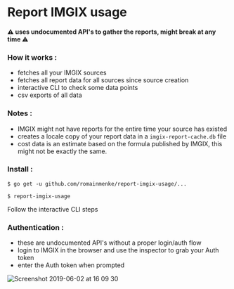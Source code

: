 # Report IMGIX usage

__⚠️ uses undocumented API's to gather the reports, might break at any time ⚠️__

### How it works :

- fetches all your IMGIX sources
- fetches all report data for all sources since source creation
- interactive CLI to check some data points
- csv exports of all data

### Notes :

- IMGIX might not have reports for the entire time your source has existed
- creates a locale copy of your report data in a `imgix-report-cache.db` file
- cost data is an estimate based on the formula published by IMGIX, this might not be exactly the same.

### Install :

`$ go get -u github.com/romainmenke/report-imgix-usage/...`

`$ report-imgix-usage`

Follow the interactive CLI steps

### Authentication :

- these are undocumented API's without a proper login/auth flow
- login to IMGIX in the browser and use the inspector to grab your Auth token
- enter the Auth token when prompted

![Screenshot 2019-06-02 at 16 09 30](https://user-images.githubusercontent.com/11521496/58762738-11dd3400-8553-11e9-92ee-6de0285e3238.png)
